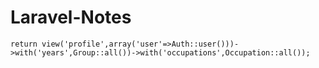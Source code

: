 # Laravel-Notes



    return view('profile',array('user'=>Auth::user()))->with('years',Group::all())->with('occupations',Occupation::all());



















